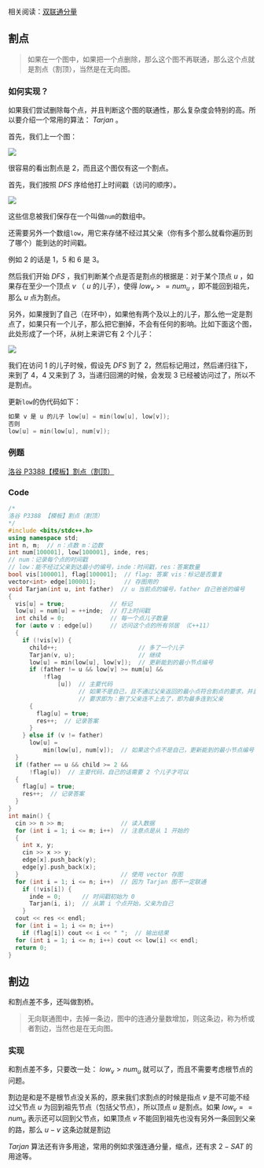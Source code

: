 相关阅读：[双联通分量](/graph/bcc/)

## 割点

> 如果在一个图中，如果把一个点删除，那么这个图不再联通，那么这个点就是割点（割顶），当然是在无向图。

### 如何实现？

如果我们尝试删除每个点，并且判断这个图的联通性，那么复杂度会特别的高。所以要介绍一个常用的算法： $Tarjan$ 。

首先，我们上一个图：

![](images/bridge1.png)

很容易的看出割点是 2，而且这个图仅有这一个割点。

首先，我们按照 $DFS$ 序给他打上时间戳（访问的顺序）。

![](images/bridge2.png)

这些信息被我们保存在一个叫做`num`的数组中。

还需要另外一个数组`low`，用它来存储不经过其父亲（你有多个那么就看你遍历到了哪个）能到达的时间戳。

例如 2 的话是 1，5 和 6 是 3。

然后我们开始 $DFS$ ，我们判断某个点是否是割点的根据是：对于某个顶点 $u$ ，如果存在至少一个顶点 $v$ （ $u$ 的儿子），使得 $low_v>=num_u$ ，即不能回到祖先，那么 $u$ 点为割点。

另外，如果搜到了自己（在环中），如果他有两个及以上的儿子，那么他一定是割点了，如果只有一个儿子，那么把它删掉，不会有任何的影响。比如下面这个图，此处形成了一个环，从树上来讲它有 2 个儿子：

![](images/bridge3.png)

我们在访问 1 的儿子时候，假设先 $DFS$ 到了 2，然后标记用过，然后递归往下，来到了 4，4 又来到了 3，当递归回溯的时候，会发现 3 已经被访问过了，所以不是割点。

更新`low`的伪代码如下：

```cpp
如果 v 是 u 的儿子 low[u] = min(low[u], low[v]);
否则
low[u] = min(low[u], num[v]);
```

### 例题

[洛谷 P3388【模板】割点（割顶）](https://www.luogu.org/problemnew/show/P3388)

### Code

```cpp
/*
洛谷 P3388 【模板】割点（割顶）
*/
#include <bits/stdc++.h>
using namespace std;
int n, m;  // n：点数 m：边数
int num[100001], low[100001], inde, res;
// num：记录每个点的时间戳
// low：能不经过父亲到达最小的编号，inde：时间戳，res：答案数量
bool vis[100001], flag[100001];  // flag: 答案 vis：标记是否重复
vector<int> edge[100001];        // 存图用的
void Tarjan(int u, int father)  // u 当前点的编号，father 自己爸爸的编号
{
  vis[u] = true;             // 标记
  low[u] = num[u] = ++inde;  // 打上时间戳
  int child = 0;             // 每一个点儿子数量
  for (auto v : edge[u])     // 访问这个点的所有邻居 （C++11）
  {
    if (!vis[v]) {
      child++;                       // 多了一个儿子
      Tarjan(v, u);                  // 继续
      low[u] = min(low[u], low[v]);  // 更新能到的最小节点编号
      if (father != u && low[v] >= num[u] &&
          !flag
              [u])  // 主要代码
                    // 如果不是自己，且不通过父亲返回的最小点符合割点的要求，并且没有被标记过
                    // 要求即为：删了父亲连不上去了，即为最多连到父亲
      {
        flag[u] = true;
        res++;  // 记录答案
      }
    } else if (v != father)
      low[u] =
          min(low[u], num[v]);  // 如果这个点不是自己，更新能到的最小节点编号
  }
  if (father == u && child >= 2 &&
      !flag[u])  // 主要代码，自己的话需要 2 个儿子才可以
  {
    flag[u] = true;
    res++;  // 记录答案
  }
}
int main() {
  cin >> n >> m;                // 读入数据
  for (int i = 1; i <= m; i++)  // 注意点是从 1 开始的
  {
    int x, y;
    cin >> x >> y;
    edge[x].push_back(y);
    edge[y].push_back(x);
  }                             // 使用 vector 存图
  for (int i = 1; i <= n; i++)  // 因为 Tarjan 图不一定联通
    if (!vis[i]) {
      inde = 0;      // 时间戳初始为 0
      Tarjan(i, i);  // 从第 i 个点开始，父亲为自己
    }
  cout << res << endl;
  for (int i = 1; i <= n; i++)
    if (flag[i]) cout << i << " ";  // 输出结果
  for (int i = 1; i <= n; i++) cout << low[i] << endl;
  return 0;
}
```

## 割边

和割点差不多，还叫做割桥。

> 无向联通图中，去掉一条边，图中的连通分量数增加，则这条边，称为桥或者割边，当然也是在无向图。

### 实现

和割点差不多，只要改一处： $low_v>num_u$ 就可以了，而且不需要考虑根节点的问题。

割边是和是不是根节点没关系的，原来我们求割点的时候是指点 $v$ 是不可能不经过父节点 $u$ 为回到祖先节点（包括父节点），所以顶点 $u$ 是割点。如果 $low_v==num_u$ 表示还可以回到父节点，如果顶点 $v$ 不能回到祖先也没有另外一条回到父亲的路，那么 $u-v$ 这条边就是割边

 $Tarjan$ 算法还有许多用途，常用的例如求强连通分量，缩点，还有求 $2-SAT$ 的用途等。
